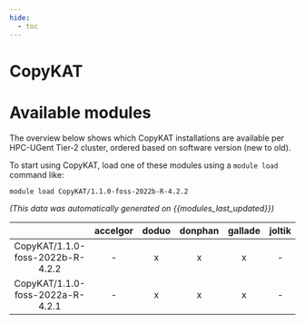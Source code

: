 ```yaml
---
hide:
  - toc
---
```


CopyKAT
=======

# Available modules


The overview below shows which CopyKAT installations are available per HPC-UGent Tier-2 cluster, ordered based on software version (new to old).

To start using CopyKAT, load one of these modules using a `module load` command like:

```shell
module load CopyKAT/1.1.0-foss-2022b-R-4.2.2
```

*(This data was automatically generated on {{modules_last_updated}})*  

| |accelgor|doduo|donphan|gallade|joltik|shinx|
| :---: | :---: | :---: | :---: | :---: | :---: | :---: |
|CopyKAT/1.1.0-foss-2022b-R-4.2.2|-|x|x|x|-|-|
|CopyKAT/1.1.0-foss-2022a-R-4.2.1|-|x|x|x|-|-|
